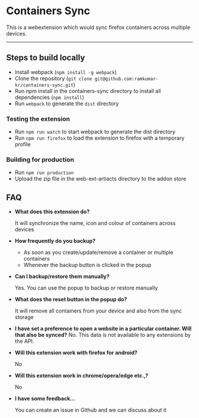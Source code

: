 # Containers Sync

This is a webextension which would sync firefox containers across multiple devices.

---

## Steps to build locally

* Install webpack (`npm install -g webpack`)
* Clone the repository (`git clone git@github.com:ramkumar-kr/containers-sync.git`)
* Run npm install in the containers-sync directory to install all dependencies (`npm install`)
* Run `webpack` to generate the `dist` directory

### Testing the extension
* Run `npm run watch` to start webpack to generate the dist directory
* Run `npm run firefox` to load the extension to firefox  with a temporary profile

### Building for production
* Run `npm run production`
* Upload the zip file in the web-ext-artiacts directory to the addon store

## FAQ

-  **What does this extension do?**

    It will synchronize the name, icon and colour of containers across devices

- **How frequently do you backup?**

  - As soon as you create/update/remove a container or multiple containers
  - Whenever the backup button is clicked in the popup


- **Can I backup/restore them manually?**

    Yes. You can use the popup to backup or restore manually

- **What does the reset button in the popup do?**

    It will remove all containers from your device and also from the sync storage

-  **I have set a preference to open a website in a particular container. Will that also be synced?**
    No. This data is not available to any extensions by the API.

- **Will this extension work with firefox for android?**

    No

- **Will this extension work in chrome/opera/edge etc.,?**

    No

- **I have some feedback...**

    You can create an issue in Github and we can discuss about it
